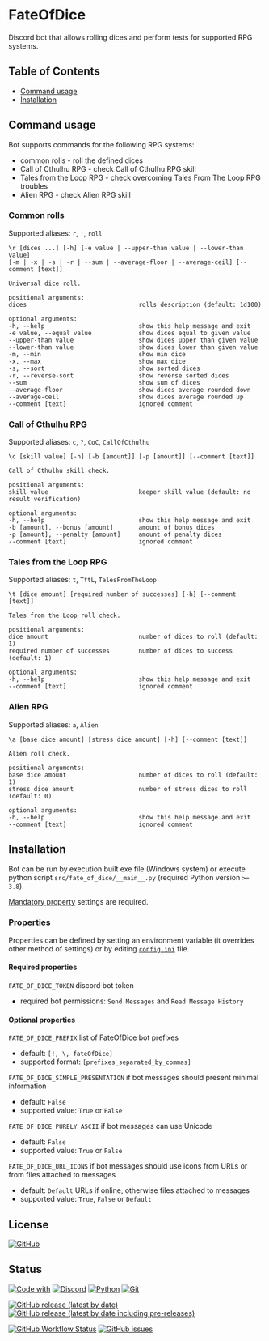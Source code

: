 # FateOfDice
Discord bot that allows rolling dices and perform tests for supported RPG systems.

## Table of Contents
* [Command usage](#Command-usage)  
* [Installation](#Installation)

## Command usage
Bot supports commands for the following RPG systems:
* common rolls - roll the defined dices
* Call of Cthulhu RPG - check Call of Cthulhu RPG skill
* Tales from the Loop RPG - check overcoming Tales From The Loop RPG troubles
* Alien RPG - check Alien RPG skill

### Common rolls
Supported aliases: `r`, `!`, `roll`
```
\r [dices ...] [-h] [-e value | --upper-than value | --lower-than value]
[-m | -x | -s | -r | --sum | --average-floor | --average-ceil] [--comment [text]]

Universal dice roll.

positional arguments:
dices                               rolls description (default: 1d100)

optional arguments:
-h, --help                          show this help message and exit
-e value, --equal value             show dices equal to given value
--upper-than value                  show dices upper than given value
--lower-than value                  show dices lower than given value
-m, --min                           show min dice
-x, --max                           show max dice
-s, --sort                          show sorted dices
-r, --reverse-sort                  show reverse sorted dices
--sum                               show sum of dices
--average-floor                     show dices average rounded down
--average-ceil                      show dices average rounded up
--comment [text]                    ignored comment
```

### Call of Cthulhu RPG
Supported aliases: `c`, `?`, `CoC`, `CallOfCthulhu`
```
\c [skill value] [-h] [-b [amount]] [-p [amount]] [--comment [text]]

Call of Cthulhu skill check.

positional arguments:
skill value                         keeper skill value (default: no result verification)

optional arguments:
-h, --help                          show this help message and exit
-b [amount], --bonus [amount]       amount of bonus dices
-p [amount], --penalty [amount]     amount of penalty dices
--comment [text]                    ignored comment
```

### Tales from the Loop RPG
Supported aliases: `t`, `TftL`, `TalesFromTheLoop`
```
\t [dice amount] [required number of successes] [-h] [--comment [text]]

Tales from the Loop roll check.

positional arguments:
dice amount                         number of dices to roll (default: 1)
required number of successes        number of dices to success (default: 1)

optional arguments:
-h, --help                          show this help message and exit
--comment [text]                    ignored comment

```

### Alien RPG
Supported aliases: `a`, `Alien`
```
\a [base dice amount] [stress dice amount] [-h] [--comment [text]]

Alien roll check.

positional arguments:
base dice amount                    number of dices to roll (default: 1)
stress dice amount                  number of stress dices to roll (default: 0)

optional arguments:
-h, --help                          show this help message and exit
--comment [text]                    ignored comment
```

## Installation
Bot can be run by execution built exe file (Windows system) or execute python script 
`src/fate_of_dice/__main__.py` (required Python version `>= 3.8`).

[Mandatory property](#Required-properties) settings are required.

### Properties
Properties can be defined by setting an environment variable (it overrides other method of settings) 
or by editing [`config.ini`](src/fate_of_dice/resources/config.ini) file.

#### Required properties
`FATE_OF_DICE_TOKEN` discord bot token
* required bot permissions: `Send Messages` and `Read Message History`

#### Optional properties
`FATE_OF_DICE_PREFIX` list of FateOfDice bot prefixes
* default: `[!, \, fateOfDice]`
* supported format: `[prefixes_separated_by_commas]`

`FATE_OF_DICE_SIMPLE_PRESENTATION` if bot messages should present minimal information
* default: `False`
* supported value: `True` or `False`

`FATE_OF_DICE_PURELY_ASCII` if bot messages can use Unicode
* default: `False`
* supported value: `True` or `False`

`FATE_OF_DICE_URL_ICONS` if bot messages should use icons from URLs or from files attached to messages 
* default: `Default` URLs if online, otherwise files attached to messages
* supported value: `True`, `False` or `Default`

## License
[![GitHub](https://img.shields.io/github/license/bonczeq/FateOfDice?style=flat-square)](./LICENSE)

## Status

[![Code with](https://img.shields.io/badge/BUILT%20WITH%20SCIENCE%20%F0%9F%9A%80-a832a0?style=for-the-badge)](https://github.com/bonczeq)
[![Discord](https://img.shields.io/badge/Discord-7289DA?style=for-the-badge&logo=discord&logoColor=white)](https://discordpy.readthedocs.io/en/latest/#)
[![Python](https://img.shields.io/badge/Python-yellow?style=for-the-badge&logo=python&logoColor=white)](https://www.python.org)
[![Git](https://img.shields.io/badge/Git-F1502F?style=for-the-badge&logo=git&logoColor=white)](https://git-scm.com)

[![GitHub release (latest by date)](https://img.shields.io/github/v/release/bonczeq/FateOfDice?style=flat-square&label=official-release)](https://github.com/bonczeq/FateOfDice/releases)
[![GitHub release (latest by date including pre-releases)](https://img.shields.io/github/v/release/bonczeq/FateOfDice?include_prereleases&label=newest-release)](https://github.com/bonczeq/FateOfDice/releases)


[![GitHub Workflow Status](https://img.shields.io/github/workflow/status/bonczeq/FateOfDice/FateOfDice%20push?style=flat-square)](https://github.com/bonczeq/FateOfDice/actions/workflows/on_push.yml?query=branch:master++)
[![GitHub issues](https://img.shields.io/github/issues/bonczeq/FateOfDice?style=flat-square)](https://github.com/bonczeq/FateOfDice/issues)
